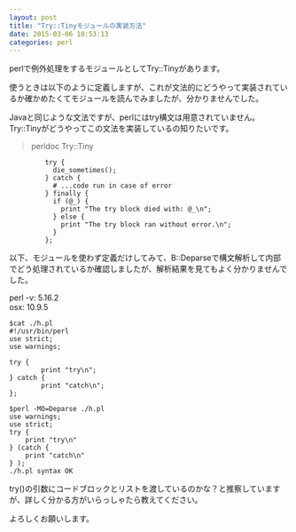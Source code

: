 ```yaml
---
layout: post
title: "Try::Tinyモジュールの実装方法"
date: 2015-03-06 10:53:13
categories: perl
---
```

<p>perlで例外処理をするモジュールとしてTry::Tinyがあります。</p>

<p>使うときは以下のように定義しますが、これが文法的にどうやって実装されているか確かめたくてモジュールを読んでみましたが、分かりませんでした。</p>

<p>Javaと同じような文法ですが、perlにはtry構文は用意されていません。<br>
Try::Tinyがどうやってこの文法を実装しているの知りたいです。</p>

<blockquote>
  <p>perldoc Try::Tiny</p>
</blockquote>

<pre><code>         try {
           die_sometimes();
         } catch {
           # ...code run in case of error
         } finally {
           if (@_) {
             print "The try block died with: @_\n";
           } else {
             print "The try block ran without error.\n";
           }
         };
</code></pre>

<p>以下、モジュールを使わず定義だけしてみて、B::Deparseで構文解析して内部でどう処理されているか確認しましたが、解析結果を見てもよく分かりませんでした。 </p>

<p>perl -v: 5.16.2<br>
osx: 10.9.5</p>

<pre><code>$cat ./h.pl 
#!/usr/bin/perl
use strict;
use warnings;

try {
        print "try\n";
} catch {
        print "catch\n";
};

$perl -MO=Deparse ./h.pl 
use warnings;
use strict;
try {
    print "try\n"
} (catch {
    print "catch\n"
} );
./h.pl syntax OK
</code></pre>

<p>try()の引数にコードブロックとリストを渡しているのかな？と推察していますが、詳しく分かる方がいらっしゃたら教えてください。</p>

<p>よろしくお願いします。</p>
